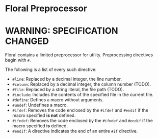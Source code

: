 # Floral Preprocessor
# WARNING: SPECIFICATION CHANGED

Floral contains a limited preprocessor for utility. Preprocessing directives begin with `#`.

The following is a list of every such directive:
- `#line`: Replaced by a decimal integer, the line number.
- `#column`: Replaced by a decimal integer, the column number (TODO).
- `#file`: Replaced by a string literal, the file path (TODO).
- `#include`: Includes the contents of the specified file in the current file.
- `#define`: Defines a macro without arguments.
- `#undef`: Undefines a macro.
- `#ifdef`: Removes the code enclosed by the `#ifdef` and `#endif` if the macro specified **is not** defined.
- `#ifndef`: Removes the code enclosed by the `#ifndef` and `#endif` if the macro specified **is** defined.
- `#endif`: A directive indicates the end of an entire `#if` directive.
